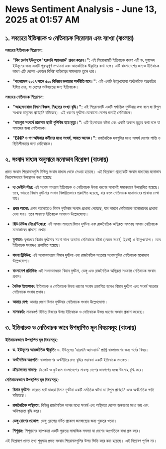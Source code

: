 # News Sentiment Analysis - June 13, 2025 at 01:57 AM

## ১. সবচেয়ে ইতিবাচক ও নেতিবাচক শিরোনাম এবং ব্যাখ্যা (বাংলায়)

**সবচেয়ে ইতিবাচক শিরোনাম:**

* **"কিং চার্লস ইউনূসকে 'হারমনি অ্যাওয়ার্ড' প্রদান করেন।"**:  এই শিরোনামটি ইতিবাচক কারণ এটি  ড. মুহাম্মদ ইউনূসের জন্য একটি গুরুত্বপূর্ণ সম্মাননা এবং আন্তর্জাতিক স্বীকৃতির কথা বলে। এটি বাংলাদেশের জন্যও ইতিবাচক  কারণ এটি দেশের একজন বিশিষ্ট ব্যক্তিত্বের  সাফল্যকে তুলে ধরে।

* **"বাংলাদেশ ২০২৭ সালে ৫০০ বিলিয়ন ডলারের অর্থনীতি হবে।"**: এটি একটি  উল্লেখযোগ্য অর্থনৈতিক অগ্রগতির ইঙ্গিত দেয়, যা দেশের  ভবিষ্যতের জন্য ইতিবাচক। 


**সবচেয়ে নেতিবাচক শিরোনাম:**

* **"আহমেদাবাদে বিমান বিধ্বস্ত, নিহতের সংখ্যা বৃদ্ধি।"**: এই শিরোনামটি  একটি মর্মান্তিক দুর্ঘটনার কথা বলে যা  বিপুল সংখ্যক মানুষের প্রাণহানি ঘটিয়েছে।  এই ধরণের  দুর্ঘটনা যেকোনো দেশের জন্যই নেতিবাচক।

* **"রায়পুরা সংঘর্ষে মাদ্রাসার ছাত্রী গুলিবিদ্ধ হয়ে মৃত্যু।"**: এটি  হিংসাত্মক ঘটনা এবং  একটি  অকাল মৃত্যুর  কথা বলে যা  সমাজের জন্য  নেতিবাচক।


* **"BNP ও গণ অধিকার কর্মীদের মধ্যে সংঘর্ষ, আহত অনেক।"**: রাজনৈতিক দলগুলির মধ্যে সংঘর্ষ  দেশের  শান্তি ও স্থিতিশীলতার জন্য নেতিবাচক।



## ২. সংবাদ মাধ্যম অনুসারে  মনোভাব বিশ্লেষণ (বাংলায়)

প্রদত্ত সংবাদ শিরোনামগুলি বিভিন্ন সংবাদ মাধ্যম থেকে নেওয়া হয়েছে।  এই বিশ্লেষণে  প্রত্যেকটি সংবাদ মাধ্যমের মনোভাব নিরপেক্ষভাবে উপস্থাপন করা হয়েছে:

* **দ্য ডেইলি স্টার:**  এই সংবাদ মাধ্যমে ইতিবাচক ও নেতিবাচক উভয় ধরণের সংবাদই  সমানভাবে  উপস্থাপিত হয়েছে।  তবে, ভারতে বিমান দুর্ঘটনার  সংবাদ   বিস্তারিতভাবে  প্রকাশিত হয়েছে,  যার ফলে  নেতিবাচক  মনোভাবের প্রাধান্য  দেখা যায়।

* **প্রথম আলো:** প্রথম আলোতেও  বিমান দুর্ঘটনার  সংবাদ   প্রাধান্য পেয়েছে, যার  কারণে নেতিবাচক মনোভাবের  প্রাধান্য  দেখা যায়।  তবে  অন্যান্য ইতিবাচক  সংবাদও  উল্লেখযোগ্য।

* **বিডি নিউজ টোয়েন্টিফোর:** এই  সংবাদ মাধ্যমে  বিমান দুর্ঘটনা  এবং  রাজনৈতিক  অস্থিরতা  সংক্রান্ত  সংবাদ  নেতিবাচক মনোভাবের  প্রাধান্য  দেখায়।  

* **যুগান্তর:**  যুগান্তরে  বিমান দুর্ঘটনার  সাথে সাথে  অন্যান্য  নেতিবাচক ঘটনা (যেমন সংঘর্ষ,  হিংসা)  ও  উল্লেখযোগ্য। তবে  ইতিবাচক সংবাদও  প্রকাশিত হয়েছে।

* **বাংলা ট্রিবিউন:**  এই সংবাদমাধ্যমে  বিমান দুর্ঘটনা  এবং  রাজনৈতিক  সংক্রান্ত  সংবাদগুলির  নেতিবাচক  মনোভাব  উল্লেখযোগ্য। 

* **বাংলাদেশ প্রতিদিন:**  এই  সংবাদমাধ্যমে  বিমান দুর্ঘটনা,  ডেঙ্গু  এবং  রাজনৈতিক  অস্থিরতা  সংক্রান্ত  নেতিবাচক  সংবাদ  প্রধান। 

* **দৈনিক ইত্তেফাক:** ইতিবাচক ও নেতিবাচক উভয় ধরণের  সংবাদ  প্রকাশিত হলেও  বিমান দুর্ঘটনা  এবং  সংঘর্ষ  সংক্রান্ত   নেতিবাচক  সংবাদ  প্রধান।

* **আমার দেশ:**  আমার দেশে  বিমান দুর্ঘটনার  নেতিবাচক  সংবাদ  উল্লেখযোগ্য।

* **মানবকণ্ঠ:**  মানবকণ্ঠ  বিভিন্ন  বিষয়ের  উপর  ইতিবাচক ও নেতিবাচক উভয় ধরণের   সংবাদ  প্রকাশ করেছে।  


## ৩. ইতিবাচক ও নেতিবাচক  ভাবে উপস্থাপিত  মূল বিষয়সমূহ (বাংলায়)

**ইতিবাচকভাবে উপস্থাপিত মূল বিষয়সমূহ:**

* **ড. ইউনূসের আন্তর্জাতিক স্বীকৃতি:**  ড. ইউনূসের  'হারমনি অ্যাওয়ার্ড'  প্রাপ্তি   বাংলাদেশের   জন্য  গর্বের   বিষয়।

* **অর্থনৈতিক অগ্রগতি:**  বাংলাদেশের  অর্থনীতির  দ্রুত  বৃদ্ধির   সম্ভাবনা  একটি ইতিবাচক  সংকেত।

* **ক্রীড়াঙ্গনের সাফল্য:**  ক্রিকেট ও ফুটবলে  বাংলাদেশের  সাফল্য   দেশের  জনগণের  মধ্যে উৎসাহ   বৃদ্ধি করে।


**নেতিবাচকভাবে উপস্থাপিত মূল বিষয়সমূহ:**

* **বিমান দুর্ঘটনা:**  ভারতে  ঘটে যাওয়া  বিমান  দুর্ঘটনা  একটি  মর্মান্তিক   ঘটনা   যা   বিপুল   প্রাণহানি  এবং   অর্থনৈতিক  ক্ষতি  ঘটিয়েছে।

* **রাজনৈতিক অস্থিরতা:**  বিভিন্ন  রাজনৈতিক  দলের  মধ্যে   সংঘর্ষ   এবং   অস্থিরতা  দেশের  জনগণের  মধ্যে  ভয়   এবং   অনিশ্চয়তা   বৃদ্ধি  করে।

* **ডেঙ্গু রোগের প্রকোপ:**  ডেঙ্গু  রোগের  বর্ধিত  প্রকোপ  জনস্বাস্থ্যের   জন্য  গুরুতর   খতরা।

* **শিশুশ্রম:**  শিশুশ্রমের  ব্যাপকতা  একটি  গুরুতর  সামাজিক   সমস্যা  যা   দেশের   অগ্রগতিকে  বাধা  গ্রস্ত  করে।


এই  বিশ্লেষণে  প্রদত্ত  তথ্য  শুধুমাত্র  প্রদত্ত  সংবাদ  শিরোনামগুলির  উপর  ভিত্তি করে  করা  হয়েছে।  এই  বিশ্লেষণ   পূর্ণাঙ্গ   নয়। 
